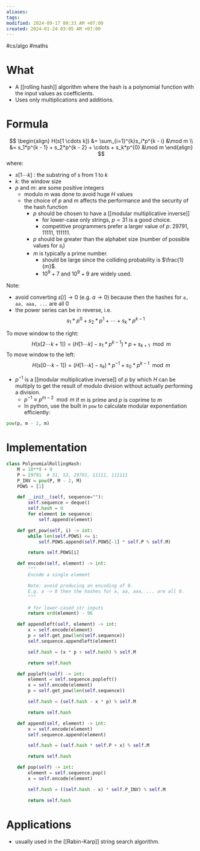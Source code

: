 ```yaml
---
aliases: 
tags: 
modified: 2024-09-17 00:33 AM +07:00
created: 2024-01-24 03:05 AM +07:00
---
```

#cs/algo #maths

# What
- A [[rolling hash]] algorithm where the hash is a polynomial function with the input values as coefficients.
- Uses only multiplications and additions.

# Formula
$$
\begin{align}
H(s[1 \cdots k]) 
	&= \sum_{i=1}^{k}s_i*p^{k - i} &\mod m \\
	&= s_1*p^{k - 1} + s_2*p^{k - 2} + \cdots + s_k*p^{0} &\mod m
\end{align}
$$
where:
- $s[1 \cdots k]$ :  the substring of s from $1$ to $k$
- $k$: the window size
- $p$ and $m$: are some positive integers
	- modulo $m$ was done to avoid huge $H$ values
	- the choice of $p$ and $m$ affects the performance and the security of the hash function
		- $p$ should be chosen to have a [[modular multiplicative inverse]]
			- for lower-case only strings, $p = 31$ is a good choice.
			- competitive programmers prefer a larger value of $p$: $29791$, $11111$, $111111$.
		- $p$ should be greater than the alphabet size (number of possible values for $s_i$)
		- $m$ is typically a prime number.
			- should be large since the colliding probability is $\frac{1}{m}$.
			- $10^9 + 7$ and $10^9 + 9$ are widely used.

Note:
- avoid converting $s[i] \rightarrow 0$ (e.g. $a \rightarrow 0$) because then the hashes for `a, aa, aaa, ...` are all 0
- the power series can be in reverse, i.e. 
  $$s_1*p^{0} + s_2*p^{1} + \cdots + s_k*p^{k-1}$$

To move window to the right:
$$
H(s[2 \cdots k+1]) = (H[1 \cdots k] - s_1*p^{k - 1})*p + s_{k+1} \mod m
$$
To move window to the left:
$$
H(s[0 \cdots k-1]) = (H[1 \cdots k] - s_k)*p^{-1} + s_0*p^{k - 1} \mod m
$$
- $p^{-1}$ is a [[modular multiplicative inverse]] of $p$ by which $H$ can be multiply to get the result of modulo division without actually performing a division.
	- $p^{-1} \equiv p^{m - 2} \mod m$ if m is prime and $p$ is coprime to $m$
	- In python, use the built in `pow` to calculate modular exponentiation efficiently: 
```python
pow(p, m - 2, m)
```

# Implementation
```python
class PolynomialRollingHash:
    M = 10**9 + 9
    P = 29791  # 31, 53, 29791, 11111, 111111
    P_INV = pow(P, M - 2, M)
    POWS = [1]

    def __init__(self, sequence=""):
        self.sequence = deque()
        self.hash = 0
        for element in sequence:
            self.append(element)

    def get_pow(self, i) -> int:
        while len(self.POWS) <= i:
            self.POWS.append(self.POWS[-1] * self.P % self.M)

        return self.POWS[i]

    def encode(self, element) -> int:
        """
        Encode a single element

        Note: avoid producing an encoding of 0.
        E.g. a -> 0 then the hashes for a, aa, aaa, ... are all 0.
        """

        # for lower-cased str inputs
        return ord(element) - 96

    def appendleft(self, element) -> int:
        x = self.encode(element)
        p = self.get_pow(len(self.sequence))
        self.sequence.appendleft(element)

        self.hash = (x * p + self.hash) % self.M

        return self.hash

    def popleft(self) -> int:
        element = self.sequence.popleft()
        x = self.encode(element)
        p = self.get_pow(len(self.sequence))

        self.hash = (self.hash - x * p) % self.M

        return self.hash

    def append(self, element) -> int:
        x = self.encode(element)
        self.sequence.append(element)

        self.hash = (self.hash * self.P + x) % self.M

        return self.hash

    def pop(self) -> int:
        element = self.sequence.pop()
        x = self.encode(element)

        self.hash = ((self.hash - x) * self.P_INV) % self.M

        return self.hash
```
# Applications
- usually used in the [[Rabin-Karp]] string search algorithm.